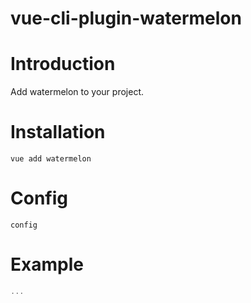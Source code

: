 # vue-cli-plugin-watermelon


# Introduction

Add watermelon to your project.

# Installation

```
vue add watermelon
```

# Config

`config`

# Example

```js
...
```

